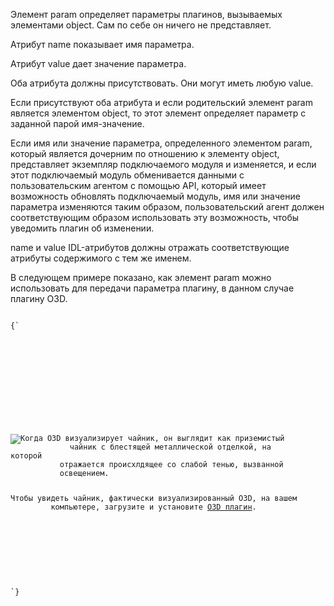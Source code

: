 <p>
	  Элемент <LE>param</LE> определяет параметры плагинов, вызываемых элементами <LE>object</LE>. Сам по себе он ничего не представляет.
</p>

<p>
   Атрибут <LA>name</LA> показывает имя параметра.
</p>

<p>
   Атрибут <LA>value</LA> дает значение параметра.
</p>

<p>
   Оба атрибута должны присутствовать. Они могут иметь любую <LA>value</LA>.
</p>

<p>
   Если присутствуют оба атрибута и если родительский элемент <LE>param</LE> является элементом <LE>object</LE>, то этот элемент определяет параметр с заданной парой имя-значение.
</p>

<p>
   Если имя или значение параметра, определенного элементом <LE>param</LE>, который является дочерним по отношению к элементу <LE>object</LE>, представляет экземпляр подключаемого модуля и изменяется, и если этот подключаемый модуль обменивается данными с пользовательским агентом с помощью API, который имеет возможность обновлять подключаемый модуль, имя или значение параметра изменяются таким образом, пользовательский агент должен соответствующим образом использовать эту возможность, чтобы уведомить плагин об изменении.
</p>

<p>
   <LA>name</LA> и <LA>value</LA> IDL-атрибутов должны отражать соответствующие атрибуты содержимого с тем же именем.
</p>

<ExampleBox>

В следующем примере показано, как элемент <LE>param</LE> можно использовать для передачи параметра плагину, в данном случае плагину O3D.

<Code>
{`
<!DOCTYPE HTML>
<html lang="en">
     <head>
         <title>O3D</title>
     </head>
     <body>
        <p>
        <object type="application/vnd.o3d.auto">
        <param name="o3d_features" value="FloatingPointTextures">
        <img src="o3d-teapot.png"
          title="3D-иллюстрация чайника, визуализированная с помощью O3D."
          alt="Когда O3D визуализирует чайник, он выглядит как приземистый
           чайник с блестящей металлической отделкой, на которой
           отражается происхлдящее со слабой тенью, вызванной
           освещением.">
        <p>Чтобы увидеть чайник, фактически визуализированный O3D, на вашем
         компьютере, загрузите и установите <a
        href="http://code.google.com/apis/o3d/docs/gettingstarted.html#install">O3D плагин</a>.</p>
        </object>
    <script src="o3d-teapot.js"></script>
        </p>
      </body>
</html>
`}
</Code>

</ExampleBox>

